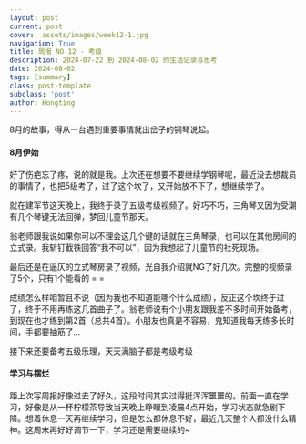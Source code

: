 ```yaml
---
layout: post
current: post
cover:  assets/images/week12-1.jpg
navigation: True
title: 周报 NO.12 - 考级
description: 2024-07-22 到 2024-08-02 的生活记录与思考
date: 2024-08-02
tags: [summary]
class: post-template
subclass: 'post'
author: Hongting
---
```


8月的故事，得从一台遇到重要事情就出岔子的钢琴说起。

#### 8月伊始

好了伤疤忘了疼，说的就是我。上次还在想要不要继续学钢琴呢，最近没去想裁员的事情了，也把5级考了，过了这个坎了，又开始放不下了，想继续学了。

就在建军节这天晚上，我终于录了五级考级视频了。好巧不巧，三角琴又因为受潮有几个琴键无法回弹，梦回儿童节那天。

翁老师跟我说如果你可以不理会这几个键的话就在三角琴录，也可以在其他房间的立式录。我斩钉截铁回答“我不可以”，因为我想起了儿童节的社死现场。

最后还是在逼仄的立式琴房录了视频，光自我介绍就NG了好几次。完整的视频录了5个，只有1个能看的 = =

成绩怎么样咱暂且不说（因为我也不知道能哪个什么成绩），反正这个坎终于过了，终于不用再练这几首曲子了。翁老师说有个小朋友跟我差不多时间开始备考，到现在也才练到第2首（总共4首）。小朋友也真是不容易，鬼知道我每天练多长时间，手都要抽筋了...

接下来还要备考五级乐理，天天满脑子都是考级考级


#### 学习与摆烂

距上次写周报好像过去了好久，这段时间其实过得挺浑浑噩噩的。前面一直在学习，好像是从一杯柠檬茶导致当天晚上睁眼到凌晨4点开始，学习状态就急剧下降。想着休息一天再继续学习，但是怎么都休息不好，最近几天整个人都没什么精神。这周末再好好调节一下，学习还是需要继续的~



